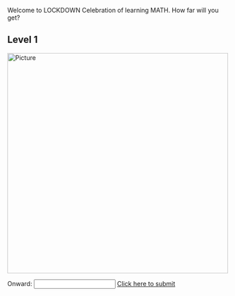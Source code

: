 Welcome to LOCKDOWN Celebration of learning MATH. How far will you get? 

## Level 1
<img class="profile" src="https://merrickmath.github.io/MerrickMath.github.io-CelebrateMath/puzzle1.jpg" alt="Picture" width="500" />


Onward: <input id='password' type='text'  />
<a href="https://MerrickMath.github.io/puzzle.html" onclick="javascript:return validatePass()">  Click here to submit  </a>
<script>
function validatePass(){
    if(document.getElementById('password').value == '5'){
        return true;
    }else{
        alert('wrong password!!');
        return false;
    }
}
</script>




